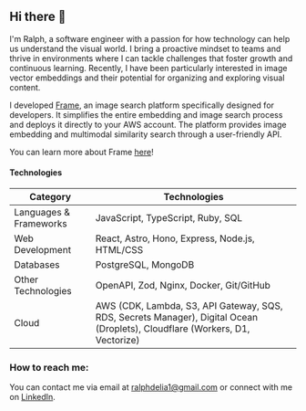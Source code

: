 ## Hi there 👋

I'm Ralph, a software engineer with a passion for how technology can help us understand the visual world. I bring a proactive mindset to teams and thrive in environments where I can tackle challenges that foster growth and continuous learning. Recently, I have been particularly interested in image vector embeddings and their potential for organizing and exploring visual content.


I developed [Frame](https://www.frame-platform.com), an image search platform specifically designed for developers. It simplifies the entire embedding and image search process and deploys it directly to your AWS account. The platform provides image embedding and multimodal similarity search through a user-friendly API.

You can learn more about Frame [here](https://www.frame-platform.com/case-study/introduction/)!

#### Technologies

| Category                   | Technologies                                                                            |
| -------------------------- | --------------------------------------------------------------------------------------- |
| Languages & Frameworks | JavaScript, TypeScript, Ruby, SQL                                                       |
| Web Development            | React, Astro, Hono, Express, Node.js, HTML/CSS                                          |
| Databases                  | PostgreSQL, MongoDB                                                                     |
| Other Technologies    | OpenAPI, Zod, Nginx, Docker, Git/GitHub                                                 |
| Cloud                  | AWS (CDK, Lambda, S3, API Gateway, SQS, RDS, Secrets Manager), Digital Ocean (Droplets), Cloudflare (Workers, D1, Vectorize) |

### How to reach me:
You can contact me via email at ralphdelia1@gmail.com or connect with me on [LinkedIn](https://www.linkedin.com/in/ralph-delia-380194210/).

